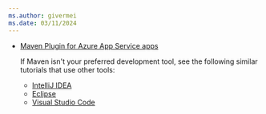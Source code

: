 ```yaml
---
ms.author: givermei
ms.date: 03/11/2024
---
```


- [Maven Plugin for Azure App Service apps](https://github.com/microsoft/azure-maven-plugins/blob/develop/azure-webapp-maven-plugin/README.md)

  If Maven isn't your preferred development tool, see the following similar tutorials that use other tools:

  - [IntelliJ IDEA](../../toolkit-for-intellij/create-hello-world-web-app.md)
  - [Eclipse](../../toolkit-for-eclipse/create-hello-world-web-app.md)
  - [Visual Studio Code](https://code.visualstudio.com/docs/java/java-webapp)
